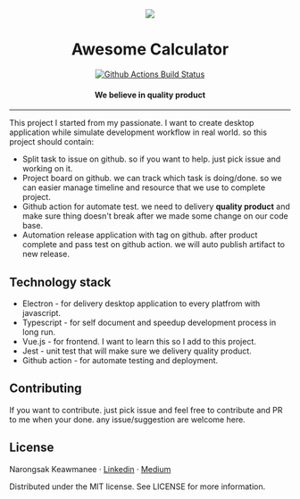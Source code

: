<div #id="header" align="center">
<img src="https://user-images.githubusercontent.com/14157896/86553060-de4db400-bf73-11ea-89c0-6c303d94dfc3.png"/>
<h1>Awesome Calculator</h1>
<p>
  <a href="https://github.com/klogic/awesome-calculator/actions?query=workflow%3A%22Unit+Test%22">
    <img alt="Github Actions Build Status" src="https://img.shields.io/github/workflow/status/klogic/awesome-calculator/Unit%20Test/master?label=Unit%20Test&style=for-the-badge"></a>
</p>
<h4 >We believe in quality product</h4>
</div>

---

This project I started from my passionate. I want to create desktop application while simulate development workflow in real world. so this project should contain:

- Split task to issue on github. so if you want to help. just pick issue and working on it.
- Project board on github. we can track which task is doing/done. so we can easier manage timeline and resource that we use to complete project.
- Github action for automate test. we need to delivery **quality product** and make sure thing doesn't break after we made some change on our code base.
- Automation release application with tag on github. after product complete and pass test on github action. we will auto publish artifact to new release.

## Technology stack

- Electron - for delivery desktop application to every platfrom with javascript.
- Typescript - for self document and speedup development process in long run.
- Vue.js - for frontend. I want to learn this so I add to this project.
- Jest - unit test that will make sure we delivery quality product.
- Github action - for automate testing and deployment.

## Contributing

If you want to contribute. just pick issue and feel free to contribute and PR to me when your done. any issue/suggestion are welcome here.

## License

Narongsak Keawmanee · [Linkedin](https://www.linkedin.com/in/klogic/) · [Medium](https://medium.com/@klogic)

Distributed under the MIT license. See LICENSE for more information.
